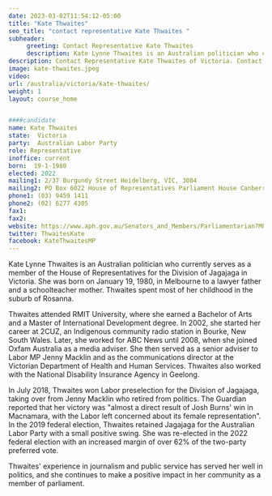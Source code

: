 ```yaml
---
date: 2023-03-02T11:54:12-05:00
title: "Kate Thwaites"
seo_title: "contact representative Kate Thwaites "
subheader:
     greeting: Contact Representative Kate Thwaites
     description: Kate Lynne Thwaites is an Australian politician who currently serves as a member of the House of Representatives for the Division of Jagajaga in Victoria.
description: Contact Representative Kate Thwaites of Victoria. Contact information for Kate Thwaites includes email address, phone number, and mailing address.
image: kate-thwaites.jpeg
video:
url: /australia/victoria/kate-thwaites/
weight: 1
layout: course_home


####candidate
name: Kate Thwaites
state:	Victoria
party:	Australian Labor Party
role: Representative
inoffice: current
born:  19-1-1980
elected: 2022
mailing1: 2/37 Burgundy Street Heidelberg, VIC, 3084
mailing2: PO Box 6022 House of Representatives Parliament House Canberra ACT 2600
phone1:	(03) 9459 1411
phone2: (02) 6277 4305
fax1:
fax2:
website: https://www.aph.gov.au/Senators_and_Members/Parliamentarian?MPID=282212
twitter: ThwaitesKate
facebook: KateThwaitesMP
---
```


Kate Lynne Thwaites is an Australian politician who currently serves as a member of the House of Representatives for the Division of Jagajaga in Victoria. She was born on January 19, 1980, in Melbourne to a lawyer father and a schoolteacher mother. Thwaites spent most of her childhood in the suburb of Rosanna.

Thwaites attended RMIT University, where she earned a Bachelor of Arts and a Master of International Development degree. In 2002, she started her career at 2CUZ, an Indigenous community radio station in Bourke, New South Wales. Later, she worked for ABC News until 2008, when she joined Oxfam Australia as a media adviser. She then served as a senior adviser to Labor MP Jenny Macklin and as the communications director at the Victorian Department of Health and Human Services. Thwaites also worked with the National Disability Insurance Agency in Geelong.

In July 2018, Thwaites won Labor preselection for the Division of Jagajaga, taking over from Jenny Macklin who retired from politics. The Guardian reported that her victory was "almost a direct result of Josh Burns' win in Macnamara, with the Labor left concerned about its female representation". In the 2019 federal election, Thwaites retained Jagajaga for the Australian Labor Party with a small positive swing. She was re-elected in the 2022 federal election with an increased margin of over 62% of the two-party preferred vote.

Thwaites' experience in journalism and public service has served her well in politics, and she continues to make a positive impact in her community as a member of parliament.